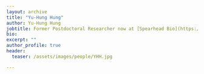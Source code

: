 ```yaml
---
layout: archive
title: "Yu-Hung Hung"
author: Yu-Hung Hung
jobtitle: Former Postdoctoral Researcher now at [Spearhead Bio](https://danforthtechnology.com/spearhead-bio/)
bio:
excerpt: ""
author_profile: true
header:
  teaser: /assets/images/people/YHH.jpg

---
```


